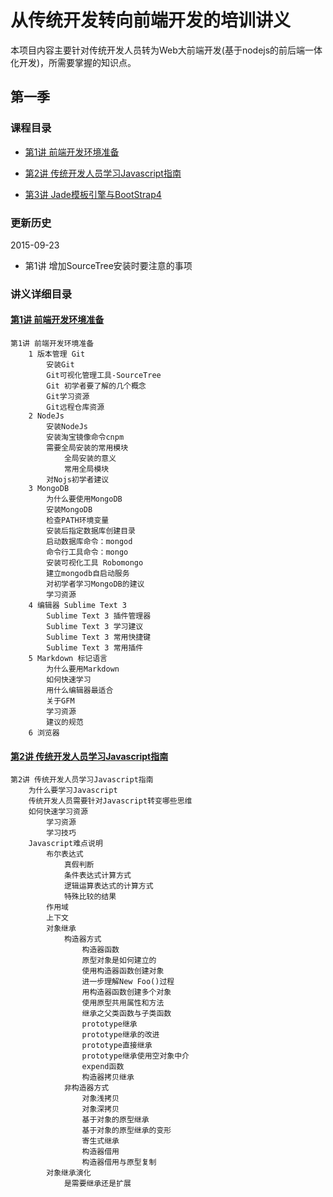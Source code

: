 # 从传统开发转向前端开发的培训讲义

本项目内容主要针对传统开发人员转为Web大前端开发(基于nodejs的前后端一体化开发)，所需要掌握的知识点。

## 第一季

### 课程目录

- [第1讲 前端开发环境准备](https://github.com/qingfeng365/Front-endDevelopmentTraining/blob/master/%E7%AC%AC%E4%B8%80%E5%AD%A3/%E7%AC%AC1%E8%AE%B2%20%E5%89%8D%E7%AB%AF%E5%BC%80%E5%8F%91%E7%8E%AF%E5%A2%83%E5%87%86%E5%A4%87.md) 
- [第2讲 传统开发人员学习Javascript指南](https://github.com/qingfeng365/Front-endDevelopmentTraining/blob/master/%E7%AC%AC%E4%B8%80%E5%AD%A3/%E7%AC%AC2%E8%AE%B2%20%E4%BC%A0%E7%BB%9F%E5%BC%80%E5%8F%91%E4%BA%BA%E5%91%98%E5%AD%A6%E4%B9%A0Javascript%E6%8C%87%E5%8D%97.md) 

- [第3讲 Jade模板引擎与BootStrap4]()

### 更新历史

2015-09-23 
  
  - 第1讲 增加SourceTree安装时要注意的事项

### 讲义详细目录

#### [第1讲 前端开发环境准备](https://github.com/qingfeng365/Front-endDevelopmentTraining/blob/master/%E7%AC%AC%E4%B8%80%E5%AD%A3/%E7%AC%AC1%E8%AE%B2%20%E5%89%8D%E7%AB%AF%E5%BC%80%E5%8F%91%E7%8E%AF%E5%A2%83%E5%87%86%E5%A4%87.md) 

    第1讲 前端开发环境准备
        1 版本管理 Git
            安装Git
            Git可视化管理工具-SourceTree
            Git 初学者要了解的几个概念
            Git学习资源
            Git远程仓库资源
        2 NodeJs
            安装NodeJs
            安装淘宝镜像命令cnpm
            需要全局安装的常用模块
                全局安装的意义
                常用全局模块
            对Nojs初学者建议
        3 MongoDB
            为什么要使用MongoDB
            安装MongoDB
            检查PATH环境变量
            安装后指定数据库创建目录
            启动数据库命令：mongod
            命令行工具命令：mongo
            安装可视化工具 Robomongo
            建立mongodb自启动服务
            对初学者学习MongoDB的建议
            学习资源
        4 编辑器 Sublime Text 3
            Sublime Text 3 插件管理器
            Sublime Text 3 学习建议
            Sublime Text 3 常用快捷键
            Sublime Text 3 常用插件
        5 Markdown 标记语言
            为什么要用Markdown
            如何快速学习
            用什么编辑器最适合
            关于GFM
            学习资源
            建议的规范
        6 浏览器


#### [第2讲 传统开发人员学习Javascript指南](https://github.com/qingfeng365/Front-endDevelopmentTraining/blob/master/%E7%AC%AC%E4%B8%80%E5%AD%A3/%E7%AC%AC2%E8%AE%B2%20%E4%BC%A0%E7%BB%9F%E5%BC%80%E5%8F%91%E4%BA%BA%E5%91%98%E5%AD%A6%E4%B9%A0Javascript%E6%8C%87%E5%8D%97.md) 

    第2讲 传统开发人员学习Javascript指南
        为什么要学习Javascript
        传统开发人员需要针对Javascript转变哪些思维
        如何快速学习资源
            学习资源
            学习技巧
        Javascript难点说明
            布尔表达式
                真假判断
                条件表达式计算方式
                逻辑运算表达式的计算方式
                特殊比较的结果
            作用域
            上下文
            对象继承
                构造器方式
                    构造器函数
                    原型对象是如何建立的
                    使用构造器函数创建对象
                    进一步理解New Foo()过程
                    用构造器函数创建多个对象
                    使用原型共用属性和方法
                    继承之父类函数与子类函数
                    prototype继承
                    prototype继承的改进
                    prototype直接继承
                    prototype继承使用空对象中介
                    expend函数
                    构造器拷贝继承
                非构造器方式
                    对象浅拷贝
                    对象深拷贝
                    基于对象的原型继承
                    基于对象的原型继承的变形
                    寄生式继承
                    构造器借用
                    构造器借用与原型复制
            对象继承演化
                是需要继承还是扩展


 